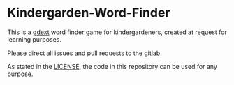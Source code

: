 # Kindergarden-Word-Finder

This is a [gdext](https://github.com/godot-rust/gdext) word finder game for
kindergardeners, created at request for learning purposes.

Please direct all issues and pull requests to the
[gitlab](https://gitlab.com/donottellmetonottellyou/kindergarden-word-finder).

As stated in the [LICENSE](./LICENSE), the code in this repository can be used
for any purpose.
